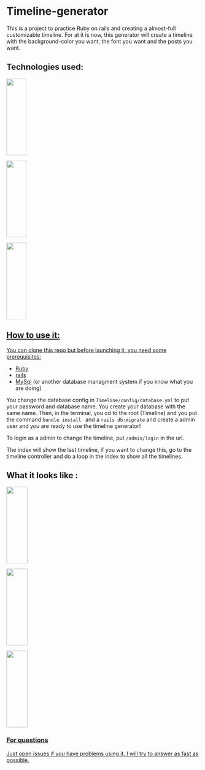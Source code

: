 # Timeline-generator

This is a project to practice Ruby on rails and creating a almost-full customizable timeline. For at it is now, this generator will create a timeline with the background-color you want, the font you want and the posts you want. 

## Technologies used:
<div style="display:inline;">
   <a href="https://www.ruby-lang.org/en/"><img src ='https://upload.wikimedia.org/wikipedia/commons/thumb/7/73/Ruby_logo.svg/1024px-Ruby_logo.svg.png' width="32%" height="200" ></a>

   <a href="http://rubyonrails.org/"><img src='http://sdtimes.com/wp-content/uploads/2016/07/0701.sdt-rails.jpg' width="32%" height="200" ></a>

   <a href="https://activeadmin.info/"><img src='http://railscasts.com/static/episodes/stills/284-active-admin.png' width="32%" height="200" >
</div>

## How to use it:

You can clone this repo but before launching it, you need some prerequisites: 
* [Ruby](https://www.ruby-lang.org/en/documentation/)
* [rails](http://guides.rubyonrails.org/getting_started.html)
* [MySql](https://dev.mysql.com/doc/mysql-getting-started/en/) (or another database managment system if you know what you are doing)

You change the database config in ```Timeline/config/database.yml``` to put your password and database name. You create your database with the same name. Then, in the terminal, you cd to the root (Timeline) and you put the command ```bundle install ``` and a ``` rails db:migrate ``` and create a admin user and you are ready to use the timeline generator!

To login as a admin to change the timeline, put ```/admin/login``` in the url.

The index will show the last timeline, if you want to change this, go to the timeline controller and do a loop in the index to show all the timelines.  

## What it looks like :

<div style="display:inline;">
   <a href="https://www.ruby-lang.org/en/"><img src ='https://upload.wikimedia.org/wikipedia/commons/thumb/7/73/Ruby_logo.svg/1024px-Ruby_logo.svg.png' width="33%" height="200" ></a>

   <a href="http://rubyonrails.org/"><img src='http://sdtimes.com/wp-content/uploads/2016/07/0701.sdt-rails.jpg' width="33%" height="200" ></a>

   <a href="https://activeadmin.info/"><img src='http://railscasts.com/static/episodes/stills/284-active-admin.png' width="33%" height="200" >
</div>

### For questions
Just open issues if you have problems using it, I will try to answer as fast as possible.
